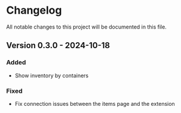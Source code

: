 # Changelog

All notable changes to this project will be documented in this file.

## Version 0.3.0 - 2024-10-18
### Added
- Show inventory by containers

### Fixed
- Fix connection issues between the items page and the extension
